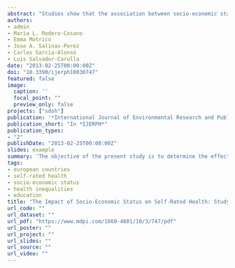 ```yaml
---
abstract: "Studies show that the association between socio-economic status (SES) and self-rated health (SRH) varies in different countries, however there are not many country-comparisons that examine this relationship over time. The objective of the present study is to determine the effect of three SES measures on SRH in 29 countries according to findings in European Social Surveys (2002-2008), in order to study how socio-economic inequalities can vary our subjective state of health. In line with previous studies, income inequalities seem to be greater not only in Anglo-Saxon and Scandinavian countries, but especially in Eastern European countries. The impact of education is greater in Southern countries, and this effect is similar in Eastern and Scandinavian countries, although occupational status does not produce significant differences in southern countries. This study shows the general relevance of socio-educational factors on SRH. Individual economic conditions are obviously a basic factor contributing to a good state of health, but education could be even more relevant to preserve it. In this sense, policies should not only aim at reducing income inequalities, but should also further the education of people who are in risk of social exclusion."
authors:
- admin
- Maria L. Rodero-Cosano
- Emma Motrico
- Jose A. Salinas-Perez
- Carlos Garcia-Alonso
- Luis Salvador-Carulla
date: "2013-02-25T00:00:00Z"
doi: "10.3390/ijerph10030747"
featured: false
image:
  caption: ''
  focal_point: ""
  preview_only: false
projects: ["sdoh"]
publication: '*International Journal of Environmental Research and Public Health* 10(3):747-61'
publication_short: "In *IJERPH*"
publication_types:
- "2"
publishDate: "2013-02-25T00:00:00Z"
slides: example
summary: 'The objective of the present study is to determine the effect of three SES measures on SRH in 29 countries according to findings in European Social Surveys (2002–2008), in order to study how socio-economic inequalities can vary our subjective state of health.'
tags:
- european countries
- self-rated health
- socio-economic status
- health inequalities
- education
title: "The Impact of Socio-Economic Status on Self-Rated Health: Study of 29 Countries Using European Social Surveys (2002–2008)"
url_code: ""
url_dataset: ""
url_pdf: "https://www.mdpi.com/1660-4601/10/3/747/pdf"
url_poster: ""
url_project: ""
url_slides: ""
url_source: ""
url_video: ""
---
```

